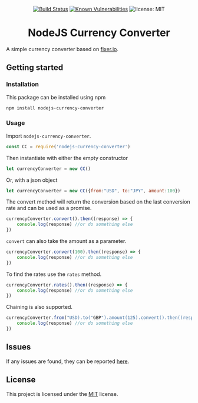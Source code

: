 <div align="center">

[![Build Status](https://travis-ci.com/paul-shuvo/nodejs-currency-converter.svg?branch=master)](https://travis-ci.com/paul-shuvo/nodejs-currency-converter) [![Known Vulnerabilities](https://snyk.io/test/github/paul-shuvo/nodejs-currency-converter/badge.svg?targetFile=package.json)](https://snyk.io/test/github/paul-shuvo/nodejs-currency-converter?targetFile=package.json) ![license: MIT](https://img.shields.io/npm/l/vue.svg)
# NodeJS Currency Converter
</div>

A simple currency converter based on [fixer.io](http://fixer.io).

## Getting started

### Installation
This package can be installed using npm

```bash
npm install nodejs-currency-converter
```

### Usage
Import `nodejs-currency-converter`.

```javascript
const CC = require('nodejs-currency-converter')
```

Then instantiate with either the empty constructor
```javascript
let currencyConverter = new CC()
```

Or, with a json object
```javascript
let currencyConverter = new CC({from:"USD", to:"JPY", amount:100})
```

The convert method will return the conversion based on the last conversion rate and can be used as a promise.
```javascript
currencyConverter.convert().then((response) => {
    console.log(response) //or do something else
})
```

`convert` can also take the amount as a parameter.
```javascript
currencyConverter.convert(100).then((response) => {
    console.log(response) //or do something else
})
```

To find the rates use the `rates` method.
```javascript
currencyConverter.rates().then((response) => {
    console.log(response) //or do something else
})
```

Chaining is also supported. 
```javascript
currencyConverter.from("USD).to("GBP").amount(125).convert().then((response) => {
    console.log(response) //or do something else
})
```

## Issues
If any issues are found, they can be reported [here](https://github.com/paul-shuvo/nodejs-currency-converter/issues).

## License

This project is licensed under the [MIT](LICENSE) license.

